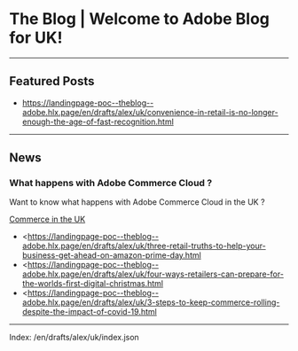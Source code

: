 # The Blog | Welcome to Adobe Blog for UK!

---

## Featured Posts

-   <https://landingpage-poc--theblog--adobe.hlx.page/en/drafts/alex/uk/convenience-in-retail-is-no-longer-enough-the-age-of-fast-recognition.html>


---

## News

### What happens with Adobe Commerce Cloud ?

Want to know what happens with Adobe Commerce Cloud in the UK ?

[Commerce in the UK](https://blog.adobe.com/en/topics/commerce-in-uk.html)

-   <https://landingpage-poc--theblog--adobe.hlx.page/en/drafts/alex/uk/three-retail-truths-to-help-your-business-get-ahead-on-amazon-prime-day.html
-   <https://landingpage-poc--theblog--adobe.hlx.page/en/drafts/alex/uk/four-ways-retailers-can-prepare-for-the-worlds-first-digital-christmas.html
-   <https://landingpage-poc--theblog--adobe.hlx.page/en/drafts/alex/uk/3-steps-to-keep-commerce-rolling-despite-the-impact-of-covid-19.html

---

Index: /en/drafts/alex/uk/index.json

